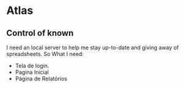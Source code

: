 # Atlas

## Control of known

I need an local server to help me stay up-to-date and giving away of spreadsheets. So What I need:

- Tela de login.
- Pagina Inicial
- Página de Relatórios